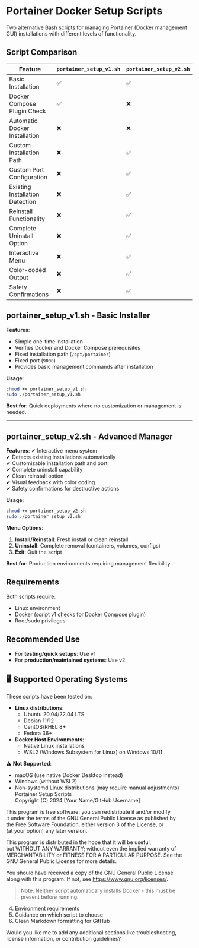 # Portainer Docker Setup Scripts

Two alternative Bash scripts for managing Portainer (Docker management GUI) installations with different levels of functionality.

## Script Comparison

| Feature                          | `portainer_setup_v1.sh` | `portainer_setup_v2.sh` |
|----------------------------------|------------------------|-------------------------|
| Basic Installation               | ✅                     | ✅                      |
| Docker Compose Plugin Check      | ✅                     | ❌                      |
| Automatic Docker Installation    | ❌                     | ❌                      |
| Custom Installation Path         | ❌                     | ✅                      |
| Custom Port Configuration        | ❌                     | ✅                      |
| Existing Installation Detection  | ❌                     | ✅                      |
| Reinstall Functionality          | ❌                     | ✅                      |
| Complete Uninstall Option        | ❌                     | ✅                      |
| Interactive Menu                 | ❌                     | ✅                      |
| Color-coded Output               | ❌                     | ✅                      |
| Safety Confirmations             | ❌                     | ✅                      |

## portainer_setup_v1.sh - Basic Installer

**Features**:
- Simple one-time installation
- Verifies Docker and Docker Compose prerequisites
- Fixed installation path (`/opt/portainer`)
- Fixed port (`9000`)
- Provides basic management commands after installation

**Usage**:
```bash
chmod +x portainer_setup_v1.sh
sudo ./portainer_setup_v1.sh
```

**Best for**: Quick deployments where no customization or management is needed.

---

## portainer_setup_v2.sh - Advanced Manager

**Features**:
✔ Interactive menu system  
✔ Detects existing installations automatically  
✔ Customizable installation path and port  
✔ Complete uninstall capability  
✔ Clean reinstall option  
✔ Visual feedback with color coding  
✔ Safety confirmations for destructive actions  

**Usage**:
```bash
chmod +x portainer_setup_v2.sh
sudo ./portainer_setup_v2.sh
```

**Menu Options**:
1. **Install/Reinstall**: Fresh install or clean reinstall
2. **Uninstall**: Complete removal (containers, volumes, configs)
3. **Exit**: Quit the script

**Best for**: Production environments requiring management flexibility.

## Requirements

Both scripts require:
- Linux environment
- Docker (script v1 checks for Docker Compose plugin)
- Root/sudo privileges

## Recommended Use

- For **testing/quick setups**: Use v1
- For **production/maintained systems**: Use v2

## 🖥️ Supported Operating Systems  

These scripts have been tested on:  
- **Linux distributions**:  
  - Ubuntu 20.04/22.04 LTS  
  - Debian 11/12  
  - CentOS/RHEL 8+  
  - Fedora 36+  
- **Docker Host Environments**:  
  - Native Linux installations  
  - WSL2 (Windows Subsystem for Linux) on Windows 10/11  

⚠️ **Not Supported**:  
- macOS (use native Docker Desktop instead)  
- Windows (without WSL2)  
- Non-systemd Linux distributions (may require manual adjustments)  Portainer Setup Scripts  
Copyright (C) 2024 [Your Name/GitHub Username]  

This program is free software: you can redistribute it and/or modify  
it under the terms of the GNU General Public License as published by  
the Free Software Foundation, either version 3 of the License, or  
(at your option) any later version.  

This program is distributed in the hope that it will be useful,  
but WITHOUT ANY WARRANTY; without even the implied warranty of  
MERCHANTABILITY or FITNESS FOR A PARTICULAR PURPOSE. See the  
GNU General Public License for more details.  

You should have received a copy of the GNU General Public License  
along with this program. If not, see <https://www.gnu.org/licenses/>.  

> Note: Neither script automatically installs Docker - this must be present before running.
4. Environment requirements
5. Guidance on which script to choose
6. Clean Markdown formatting for GitHub

Would you like me to add any additional sections like troubleshooting, license information, or contribution guidelines?
